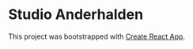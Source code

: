 # Studio Anderhalden

This project was bootstrapped with [Create React App](https://github.com/facebook/create-react-app).

